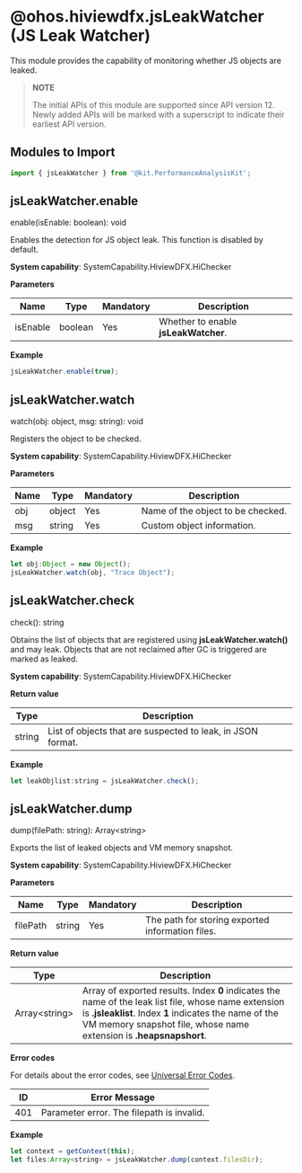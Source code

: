 # @ohos.hiviewdfx.jsLeakWatcher (JS Leak Watcher)

This module provides the capability of monitoring whether JS objects are leaked.

> **NOTE**
>
> The initial APIs of this module are supported since API version 12. Newly added APIs will be marked with a superscript to indicate their earliest API version.

## Modules to Import

```js
import { jsLeakWatcher } from '@kit.PerformanceAnalysisKit';
```


## jsLeakWatcher.enable

enable(isEnable: boolean): void

Enables the detection for JS object leak. This function is disabled by default.

**System capability**: SystemCapability.HiviewDFX.HiChecker

**Parameters**

| Name| Type| Mandatory| Description|
| -------- | -------- | -------- | -------- |
| isEnable | boolean | Yes| Whether to enable **jsLeakWatcher**.|

**Example**

```js
jsLeakWatcher.enable(true);
```


## jsLeakWatcher.watch

watch(obj: object, msg: string): void

Registers the object to be checked.

**System capability**: SystemCapability.HiviewDFX.HiChecker

**Parameters**

| Name| Type| Mandatory| Description|
| -------- | -------- | -------- | -------- |
| obj | object | Yes| Name of the object to be checked.|
| msg | string | Yes| Custom object information.|

**Example**

```js
let obj:Object = new Object();
jsLeakWatcher.watch(obj, "Trace Object");
```


## jsLeakWatcher.check

check(): string

Obtains the list of objects that are registered using **jsLeakWatcher.watch()** and may leak. Objects that are not reclaimed after GC is triggered are marked as leaked.

**System capability**: SystemCapability.HiviewDFX.HiChecker

**Return value**

| Type   | Description                                                      |
| ------- | ---------------------------------------------------------- |
| string | List of objects that are suspected to leak, in JSON format.|

**Example**
```js
let leakObjlist:string = jsLeakWatcher.check();
```


## jsLeakWatcher.dump

dump(filePath: string): Array&lt;string&gt;

Exports the list of leaked objects and VM memory snapshot.

**System capability**: SystemCapability.HiviewDFX.HiChecker

**Parameters**

| Name| Type| Mandatory| Description|
| -------- | -------- | -------- | -------- |
| filePath | string | Yes| The path for storing exported information files.|

**Return value**

| Type   | Description                                                      |
| ------- | ---------------------------------------------------------- |
| Array&lt;string&gt; | Array of exported results. Index **0** indicates the name of the leak list file, whose name extension is **.jsleaklist**. Index **1** indicates the name of the VM memory snapshot file, whose name extension is **.heapsnapshort**.|

**Error codes**

For details about the error codes, see [Universal Error Codes](../errorcode-universal.md).

| ID| Error Message|
| ------- | ----------------------------------------------------------------- |
| 401 | Parameter error. The filepath is invalid.                      |

**Example**

```js
let context = getContext(this);
let files:Array<string> = jsLeakWatcher.dump(context.filesDir);
```
